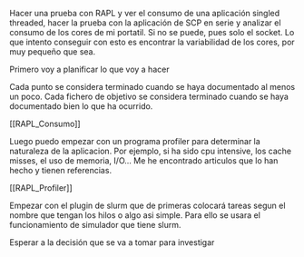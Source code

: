 Hacer una prueba con RAPL y ver el consumo de una aplicación singled threaded, hacer la prueba con la aplicación de SCP en serie y analizar el consumo de los cores de mi portatil. Si no se puede, pues solo el socket. Lo que intento conseguir con esto es encontrar la variabilidad de los cores, por muy pequeño que sea.

Primero voy a planificar lo que voy a hacer

Cada punto se considera terminado cuando se haya documentado al menos un poco. Cada fichero de objetivo se considera terminado cuando se haya documentado bien lo que ha ocurrido.

[[RAPL_Consumo]]

Luego puedo empezar con un programa profiler para determinar la naturaleza de la aplicacion. Por ejemplo, si ha sido cpu intensive, los cache misses, el uso de memoria, I/O... Me he encontrado articulos que lo han hecho y tienen referencias.

[[RAPL_Profiler]]


Empezar con el plugin de slurm que de primeras colocará tareas segun el nombre que tengan los hilos o algo asi simple. Para ello se usara el funcionamiento de simulador que tiene slurm. 


Esperar a la decisión que se va a tomar para investigar

